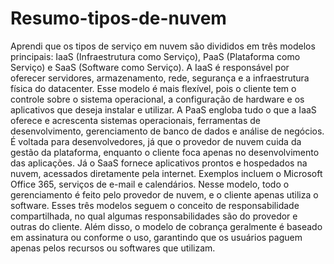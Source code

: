# Resumo-tipos-de-nuvem
Aprendi que os tipos de serviço em nuvem são divididos em três modelos principais: IaaS (Infraestrutura como Serviço), PaaS (Plataforma como Serviço) e SaaS (Software como Serviço).
A IaaS é responsável por oferecer servidores, armazenamento, rede, segurança e a infraestrutura física do datacenter. Esse modelo é mais flexível, pois o cliente tem o controle sobre o sistema operacional, a configuração de hardware e os aplicativos que deseja instalar e utilizar.
A PaaS engloba tudo o que a IaaS oferece e acrescenta sistemas operacionais, ferramentas de desenvolvimento, gerenciamento de banco de dados e análise de negócios. É voltada para desenvolvedores, já que o provedor de nuvem cuida da gestão da plataforma, enquanto o cliente foca apenas no desenvolvimento das aplicações.
Já o SaaS fornece aplicativos prontos e hospedados na nuvem, acessados diretamente pela internet. Exemplos incluem o Microsoft Office 365, serviços de e-mail e calendários. Nesse modelo, todo o gerenciamento é feito pelo provedor de nuvem, e o cliente apenas utiliza o software.
Esses três modelos seguem o conceito de responsabilidade compartilhada, no qual algumas responsabilidades são do provedor e outras do cliente. Além disso, o modelo de cobrança geralmente é baseado em assinatura ou conforme o uso, garantindo que os usuários paguem apenas pelos recursos ou softwares que utilizam.
